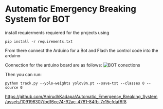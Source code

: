 # Automatic Emergency Breaking System for BOT

install requierments requiered for the projects using
```
pip install -r requirements.txt
```


From there connect the Arduino for a Bot and Flash the control code into the arduino

Connection for the arduino board are as follows: 
![BOT conections](https://github.com/AnirudhKadapa/Automatic_Emergency_Breaking_System/assets/109196307/621ba5f5-3fb1-4060-9719-bfa783773d06)

Then you can run:
```
python track.py --yolo-weights yolov8n.pt --save-txt --classes 0 --source 0
```

https://github.com/AnirudhKadapa/Automatic_Emergency_Breaking_System/assets/109196307/bdf6cc74-92ac-4781-84fb-7c15cfdaf6f8

